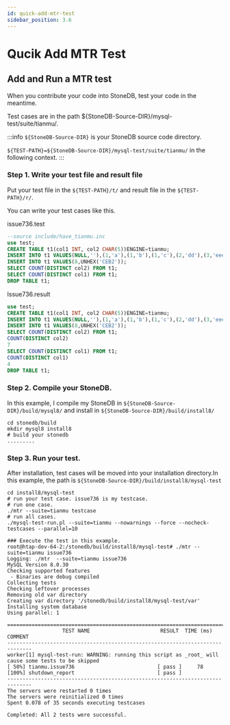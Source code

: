 ```yaml
---
id: quick-add-mtr-test
sidebar_position: 3.6
---
```


# Qucik Add MTR Test

## Add and Run a MTR test

When you contribute your code into StoneDB, test your code in the meantime.

Test cases are in the path \${StoneDB-Source-DIR}/mysql-test/suite/tianmu/.

:::info
`${StoneDB-Source-DIR}` is your StoneDB source code directory.
 
`${TEST-PATH}=${StoneDB-Source-DIR}/mysql-test/suite/tianmu/` in the following context.
:::

### Step 1. Write your test file and result file

Put your test file in the `${TEST-PATH}/t/` and result file in the `${TEST-PATH}/r/`.

You can write your test cases like this.

issue736.test
```sql
--source include/have_tianmu.inc
use test;
CREATE TABLE t1(col1 INT, col2 CHAR(5))ENGINE=tianmu;
INSERT INTO t1 VALUES(NULL,''),(1,'a'),(1,'b'),(1,'c'),(2,'dd'),(3,'eee');
INSERT INTO t1 VALUES(8,UNHEX('CEB2'));
SELECT COUNT(DISTINCT col2) FROM t1;
SELECT COUNT(DISTINCT col1) FROM t1;
DROP TABLE t1;
```

Issue736.result
```sql
use test;
CREATE TABLE t1(col1 INT, col2 CHAR(5))ENGINE=tianmu;
INSERT INTO t1 VALUES(NULL,''),(1,'a'),(1,'b'),(1,'c'),(2,'dd'),(3,'eee');
INSERT INTO t1 VALUES(8,UNHEX('CEB2'));
SELECT COUNT(DISTINCT col2) FROM t1;
COUNT(DISTINCT col2)
7
SELECT COUNT(DISTINCT col1) FROM t1;
COUNT(DISTINCT col1)
4
DROP TABLE t1;

```

### Step 2. Compile your StoneDB.

In this example, I compile my StoneDB in `${StoneDB-Source-DIR}/build/mysql8/` and install in `${StoneDB-Source-DIR}/build/install8/`

 ```shell
cd stonedb/build
mkdir mysql8 install8
# build your stonedb
.........
 ```

### Step 3. Run your test.

After installation, test cases will be moved into your installation directory.In this example, the path is `${StoneDB-Source-DIR}/build/install8/mysql-test`

``` shell
cd install8/mysql-test
# run your test case. issue736 is my testcase.
# run one case.
./mtr --suite=tianmu testcase
# run all cases.
./mysql-test-run.pl --suite=tianmu --nowarnings --force --nocheck-testcases --parallel=10

### Execute the test in this example.
root@htap-dev-64-2:/stonedb/build/install8/mysql-test# ./mtr --suite=tianmu issue736
Logging: ./mtr  --suite=tianmu issue736
MySQL Version 8.0.30
Checking supported features
 - Binaries are debug compiled
Collecting tests
Checking leftover processes
Removing old var directory
Creating var directory '/stonedb/build/install8/mysql-test/var'
Installing system database
Using parallel: 1

==============================================================================
                  TEST NAME                       RESULT  TIME (ms) COMMENT
------------------------------------------------------------------------------
worker[1] mysql-test-run: WARNING: running this script as _root_ will cause some tests to be skipped
[ 50%] tianmu.issue736                           [ pass ]     78
[100%] shutdown_report                           [ pass ]
------------------------------------------------------------------------------
The servers were restarted 0 times
The servers were reinitialized 0 times
Spent 0.078 of 35 seconds executing testcases

Completed: All 2 tests were successful.

```